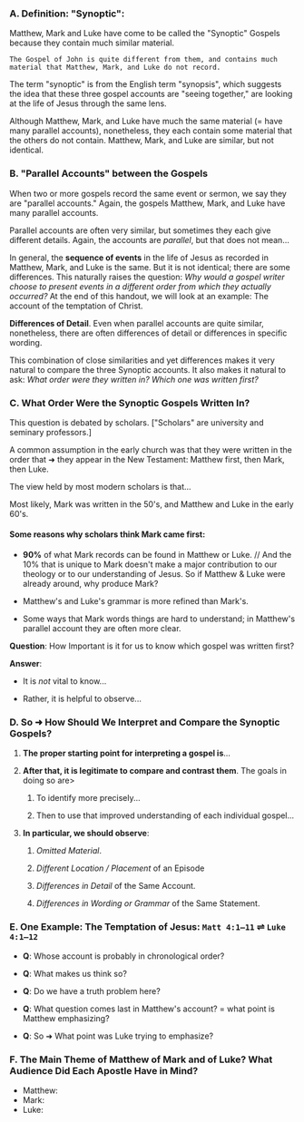 ### A. Definition: "Synoptic":

Matthew, Mark and Luke have come to be called the "Synoptic" Gospels because they contain much similar material.

```
The Gospel of John is quite different from them, and contains much material that Matthew, Mark, and Luke do not record.
```

The term "synoptic" is from the English term "synopsis", which suggests the idea that these three gospel accounts are "seeing together," are looking at the life of Jesus through the same lens.

Although Matthew, Mark, and Luke have much the same material (= have many parallel accounts), nonetheless, they each contain some material that the others do not contain. Matthew, Mark, and Luke are similar, but not identical.

### B. "Parallel Accounts" between the Gospels

When two or more gospels record the same event or sermon, we say they are "parallel accounts." Again, the gospels Matthew, Mark, and Luke have many parallel accounts.

Parallel accounts are often very similar, but sometimes they each give different details. Again, the accounts are _parallel_, but that does not mean...

In general, the **sequence of events** in the life of Jesus as recorded in Matthew, Mark, and Luke is the same. But it is not identical; there are some differences. This naturally raises the question: _Why would a gospel writer choose to present events in a different order from which they actually occurred?_ At the end of this handout, we will look at an example: The account of the temptation of Christ.

**Differences of Detail**. Even when parallel accounts are quite similar, nonetheless, there are often differences of detail or differences in specific wording.

This combination of close similarities and yet differences makes it very natural to compare the three Synoptic accounts. It also makes it natural to ask: _What order were they written in? Which one was written first?_

### C. What Order Were the Synoptic Gospels Written In?

This question is debated by scholars. ["Scholars" are university and seminary professors.]

A common assumption in the early church was that they were written in the order that ➜ they appear in the New Testament: Matthew first, then Mark, then Luke.

The view held by most modern scholars is that...

Most likely, Mark was written in the 50's, and Matthew and Luke in the early 60's.

#### Some reasons why scholars think Mark came first:

- **90%** of what Mark records can be found in Matthew or Luke. // And the 10% that is unique to Mark doesn't make a major contribution to our theology or to our understanding of Jesus. So if Matthew & Luke were already around, why produce Mark?

- Matthew's and Luke's grammar is more refined than Mark's.

- Some ways that Mark words things are hard to understand; in Matthew's parallel account they are often more clear.

**Question**: How Important is it for us to know which gospel was written first?

**Answer**:
- It is _not_ vital to know...

- Rather, it is helpful to observe...

### D. So ➜ How Should We Interpret and Compare the Synoptic Gospels?

1. **The proper starting point for interpreting a gospel is**...

2. **After that, it is legitimate to compare and contrast them**. The goals in doing so are>

   1. To identify more precisely...

   2. Then to use that improved understanding of each individual gospel...

3. **In particular, we should observe**:

   1. _Omitted Material_.

   2. _Different Location / Placement_ of an Episode

   3. _Differences in Detail_ of the Same Account.

   4. _Differences in Wording or Grammar_ of the Same Statement.

### E. One Example: The Temptation of Jesus: `Matt 4:1—11` ⇌ `Luke 4:1—12`

- **Q**: Whose account is probably in chronological order?

- **Q**: What makes us think so?

- **Q**: Do we have a truth problem here?

- **Q**: What question comes last in Matthew's account? = what point is Matthew emphasizing?

- **Q**: So ➜ What point was Luke trying to emphasize?

### F. The Main Theme of Matthew of Mark and of Luke? What Audience Did Each Apostle Have in Mind?

- Matthew:
- Mark:
- Luke:
